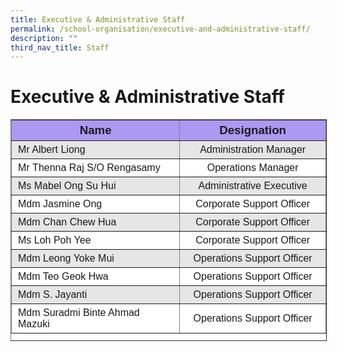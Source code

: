 ```yaml
---
title: Executive & Administrative Staff
permalink: /school-organisation/executive-and-administrative-staff/
description: ""
third_nav_title: Staff
---
```

Executive &amp; Administrative Staff
================================

<table border="1" style="box-sizing: inherit; border-collapse: collapse; border-spacing: 0px; max-width: 100%; width: 540.708px; height: 353px;"><tbody style="box-sizing: inherit;"><tr style="box-sizing: inherit; background: rgb(172, 153, 242);"><td style="box-sizing: inherit; padding: 5px 10px; width: 284px; text-align: center; height: 28px;"><strong style="box-sizing: inherit; font-weight: bold;"><span style="box-sizing: inherit; font-size: 14pt; font-family: arial, helvetica, sans-serif;">Name</span></strong></td><td style="box-sizing: inherit; padding: 5px 10px; width: 236px; text-align: center; height: 28px;"><strong style="box-sizing: inherit; font-weight: bold;"><span style="box-sizing: inherit; font-size: 14pt; font-family: arial, helvetica, sans-serif;">Designation</span></strong></td></tr><tr style="box-sizing: inherit; background: rgb(230, 230, 230); height: 25px;"><td style="box-sizing: inherit; padding: 5px 10px; width: 284px; height: 25px;"><span style="box-sizing: inherit; font-family: arial, helvetica, sans-serif; font-size: 12pt;">Mr Albert Liong</span></td><td style="box-sizing: inherit; padding: 5px 10px; width: 236px; text-align: center; height: 25px;"><span style="box-sizing: inherit; font-family: arial, helvetica, sans-serif; font-size: 12pt;">Administration Manager</span></td></tr><tr style="box-sizing: inherit; background: rgb(255, 255, 255); height: 25px;"><td style="box-sizing: inherit; padding: 5px 10px; width: 284px; height: 25px;"><span style="box-sizing: inherit; font-family: arial, helvetica, sans-serif; font-size: 12pt;">Mr&nbsp;Thenna Raj S/O Rengasamy</span></td><td style="box-sizing: inherit; padding: 5px 10px; width: 236px; text-align: center; height: 25px;"><span style="box-sizing: inherit; font-family: arial, helvetica, sans-serif; font-size: 12pt;">Operations Manager</span></td></tr><tr style="box-sizing: inherit; background: rgb(230, 230, 230); height: 25px;"><td style="box-sizing: inherit; padding: 5px 10px; width: 284px; height: 25px;"><span style="box-sizing: inherit; font-family: arial, helvetica, sans-serif; font-size: 12pt;">Ms Mabel Ong Su Hui</span></td><td style="box-sizing: inherit; padding: 5px 10px; width: 236px; text-align: center; height: 25px;"><span style="box-sizing: inherit; font-family: arial, helvetica, sans-serif; font-size: 12pt;">Administrative Executive</span></td></tr><tr style="box-sizing: inherit; background: rgb(255, 255, 255); height: 25px;"><td style="box-sizing: inherit; padding: 5px 10px; width: 284px; height: 25px;"><span style="box-sizing: inherit; font-family: arial, helvetica, sans-serif; font-size: 12pt;">Mdm Jasmine Ong</span></td><td style="box-sizing: inherit; padding: 5px 10px; width: 236px; text-align: center; height: 25px;"><span style="box-sizing: inherit; font-family: arial, helvetica, sans-serif; font-size: 12pt;">Corporate Support Officer</span></td></tr><tr style="box-sizing: inherit; background: rgb(230, 230, 230); height: 25px;"><td style="box-sizing: inherit; padding: 5px 10px; width: 284px; height: 25px;"><span style="box-sizing: inherit; font-family: arial, helvetica, sans-serif; font-size: 12pt;">Mdm Chan Chew Hua</span></td><td style="box-sizing: inherit; padding: 5px 10px; width: 236px; text-align: center; height: 25px;"><span style="box-sizing: inherit; font-family: arial, helvetica, sans-serif; font-size: 12pt;">Corporate Support Officer</span></td></tr><tr style="box-sizing: inherit; background: rgb(255, 255, 255);"><td style="box-sizing: inherit; padding: 5px 10px; width: 284px;"><span style="box-sizing: inherit; font-family: arial, helvetica, sans-serif; font-size: 12pt;">Ms Loh Poh Yee</span></td><td style="box-sizing: inherit; padding: 5px 10px; width: 236px; text-align: center;"><span style="box-sizing: inherit; font-family: arial, helvetica, sans-serif; font-size: 12pt;">Corporate Support Officer</span></td></tr><tr style="box-sizing: inherit; background: rgb(230, 230, 230); height: 25px;"><td style="box-sizing: inherit; padding: 5px 10px; width: 284px; height: 25px;"><span style="box-sizing: inherit; font-family: arial, helvetica, sans-serif; font-size: 12pt;">Mdm Leong Yoke Mui</span></td><td style="box-sizing: inherit; padding: 5px 10px; width: 236px; text-align: center; height: 25px;"><span style="box-sizing: inherit; font-family: arial, helvetica, sans-serif; font-size: 12pt;">Operations Support Officer</span></td></tr><tr style="box-sizing: inherit; background: rgb(255, 255, 255); height: 25px;"><td style="box-sizing: inherit; padding: 5px 10px; width: 284px; height: 25px;"><span style="box-sizing: inherit; font-family: arial, helvetica, sans-serif; font-size: 12pt;">Mdm Teo Geok Hwa</span></td><td style="box-sizing: inherit; padding: 5px 10px; width: 236px; text-align: center; height: 25px;"><span style="box-sizing: inherit; font-family: arial, helvetica, sans-serif; font-size: 12pt;">Operations Support Officer</span></td></tr><tr style="box-sizing: inherit; background: rgb(230, 230, 230); height: 25px;"><td style="box-sizing: inherit; padding: 5px 10px; width: 284px; height: 25px;"><span style="box-sizing: inherit; font-family: arial, helvetica, sans-serif; font-size: 12pt;">Mdm S. Jayanti</span></td><td style="box-sizing: inherit; padding: 5px 10px; width: 236px; text-align: center; height: 25px;"><span style="box-sizing: inherit; font-family: arial, helvetica, sans-serif; font-size: 12pt;">Operations Support Officer</span></td></tr><tr style="box-sizing: inherit; background: rgb(255, 255, 255); height: 25px;"><td style="box-sizing: inherit; padding: 5px 10px; width: 284px; height: 25px;"><span style="box-sizing: inherit; font-family: arial, helvetica, sans-serif; font-size: 12pt;">Mdm Suradmi Binte Ahmad Mazuki</span></td><td style="box-sizing: inherit; padding: 5px 10px; width: 236px; text-align: center; height: 25px;"><span style="box-sizing: inherit; font-family: arial, helvetica, sans-serif; font-size: 12pt;">Operations Support Officer</span></td></tr></tbody></table>